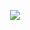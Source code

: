 



‎
 ![](https://komarev.com/ghpvc/?username=20waystokillsomeone&color=788aa3&label=lol&style=plastic&abbreviated=true)




